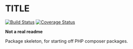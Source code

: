 # TITLE

[![Build Status](https://travis-ci.org/danjam/REPO-NAME.svg?branch=master)](https://travis-ci.org/danjam/REPO-NAME) [![Coverage Status](https://coveralls.io/repos/github/danjam/REPO-NAME/badge.svg?branch=master)](https://coveralls.io/github/danjam/REPO-NAME?branch=master)

**Not a real readme**

Package skeleton, for starting off PHP composer packages.
